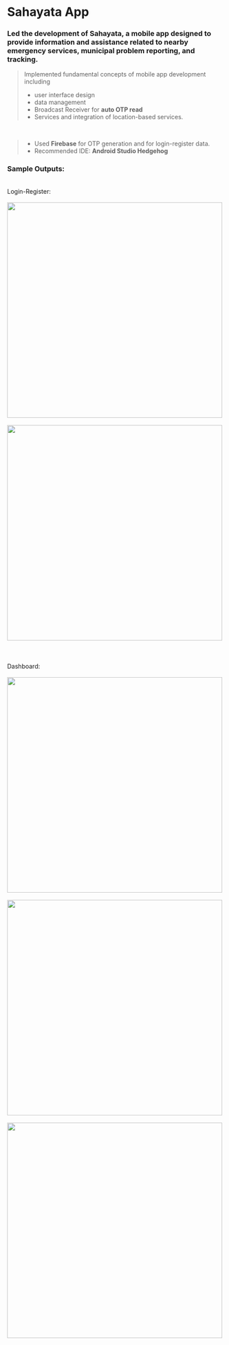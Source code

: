 # Sahayata App
### Led the development of Sahayata, a mobile app designed to provide information and assistance related to nearby emergency services, municipal problem reporting, and tracking.
> Implemented fundamental concepts of mobile app development including 
> - user interface design
> - data management
> - Broadcast Receiver for <b>auto OTP read</b>
> - Services and integration of location-based services.
<br>

> - Used <b>Firebase</b> for OTP generation and for login-register data.
> - Recommended IDE: <b>Android Studio Hedgehog</b>

### Sample Outputs: 
<br>
Login-Register:
<br>
<br>
<img src="https://github.com/user-attachments/assets/9a9a78bf-a4a8-4e49-9e3e-eaa8ef2c88ba" height="500">
&nbsp &nbsp
<img src="https://github.com/user-attachments/assets/1766efa5-b77b-491f-9f4e-ad14d3c10a22" height="500">
&nbsp &nbsp
<br>
<br>
<br>
Dashboard:
<br>
<br>
<img src="https://github.com/user-attachments/assets/c0b9d05a-6fe4-4377-943c-3a594013a945" height="500">
&nbsp &nbsp
<img src="https://github.com/user-attachments/assets/31ac1e5e-2eed-48c4-a1b0-9cd3af4e5609" height="500">
&nbsp &nbsp
<img src="https://github.com/user-attachments/assets/ab1be4b7-21f9-4d2b-af08-b60e8705c4e2" height="500">
&nbsp &nbsp

